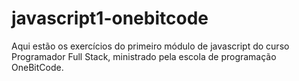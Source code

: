 # javascript1-onebitcode

Aqui estão os exercícios do primeiro módulo de javascript do curso Programador Full Stack, ministrado pela escola de programação OneBitCode.